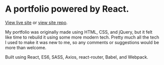 # A portfolio powered by React.

[View live site](http://www.jmcgrath.co.uk) or [view site repo](https://github.com/jtmcgrath/jtmcgrath.github.io).

My portfolio was originally made using HTML, CSS, and jQuery, but it felt like time to rebuild it using some more modern tech. Pretty much all the tech I used to make it was new to me, so any comments or suggestions would be more than welcome.

Built using React, ES6, SASS, Axios, react-router, Babel, and Webpack.
